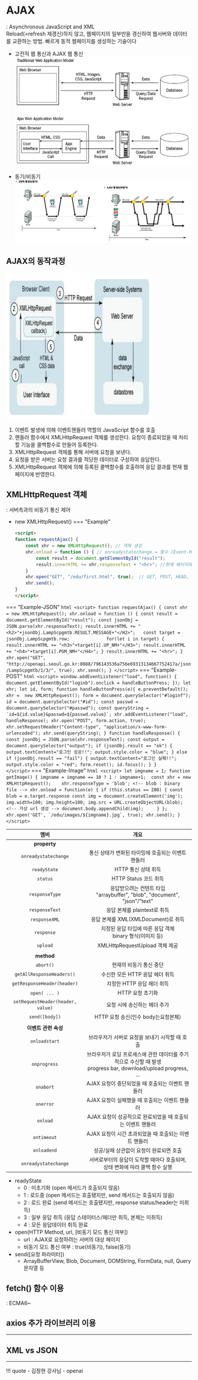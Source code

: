 # AJAX
: Asynchronous JavaScript and XML
<br> Reload(=refresh 재갱신)하지 않고, 웹페이지의 일부만을 갱신하여 웹서버와 데이터를 교환하는 방법. 빠르게 동적 웹페이지를 생성하는 기술이다

- 고전적 웹 통신과 AJAX 웹 통신
![1](./images/ajax-1.PNG)

- 동기/비동기
![2](./images/ajax-2.PNG)

## AJAX의 동작과정
![3](./images/ajax-3.PNG)

1. 이벤트 발생에 의해 이벤트핸들러 역할의 JavaScript 함수를 호출
2. 핸들러 함수에서 XMLHttpRequest 객체를 생성한다. 요청이 종료되었을 때 처리할 기능을 콜백함수로 만들어 등록한다.
3. XMLHttpRequest 객체를 통해 서버에 요청을 보낸다.
4. 요청을 받은 서버는 요청 결과를 적당한 데이터로 구성하여 응답한다.
5. XMLHttpRequest 객체에 의해 등록된 콜백함수를 호출하여 응답 결과를 현재 웹 페이지에 반영한다.


## XMLHttpRequest 객체
: 서버측과의 비동기 통신 제어

- new XMLHttpRequest()
=== "Example"
    ``` html
    <script>
    function requestAjax() {
        const xhr = new XMLHttpRequest(); // 객체 생성
        xhr.onload = function () { // onreadystatechange = 함수 (Event-Handler 등록)
            const result = document.getElementById("result");
            result.innerHTML += xhr.responseText + "<hr>"; //현재 페이지에 내용 붙이기		
        }
        xhr.open("GET", "/edu/first.html", true);  // GET, POST, HEAD, PUT, DELETE
        xhr.send();
    }
    </script>
    ```
=== "Example-JSON"
    ``` html
	<script>
    function requestAjax() {
        const xhr = new XMLHttpRequest();
        xhr.onload = function () {
            const result = document.getElementById("result");
            const jsonObj = JSON.parse(xhr.responseText);
            result.innerHTML += "<h2>"+jsonObj.LampScpgmtb.RESULT.MESSAGE+"</H2>";	
            const target = jsonObj.LampScpgmtb.row;				
            for(let i in target) {					
                result.innerHTML += "<h3>"+target[i].UP_NM+"</H3>";
                result.innerHTML += "<h4>"+target[i].PGM_NM+"</H4>";
            }
            result.innerHTML += "<hr>";
        }
        xhr.open("GET", "http://openapi.seoul.go.kr:8088/796143536a756e69313134667752417a/json/LampScpgmtb/1/3/", true);
        xhr.send();
    }
	</script>
    ```
=== "Example-POST"
    ``` html
        <script>
        window.addEventListener("load", function() {
            document.getElementById("loginb").onclick = handleButtonPress;
        });
        let xhr;
        let id, form;
        function handleButtonPress(e){
            e.preventDefault();
            xhr =  new XMLHttpRequest();
            form = document.querySelector("#loginf");
            id = document.querySelector("#id");
            const passwd = document.querySelector("#passwd");
            const queryString = `id=${id.value}&passwd=${passwd.value}`;
            xhr.addEventListener("load", handleResponse);
            xhr.open("POST", form.action, true);
            xhr.setRequestHeader("Content-type", "application/x-www-form-urlencoded");
            xhr.send(queryString);
        }
        function handleResponse() {
            const jsonObj = JSON.parse(xhr.responseText);
            const output = document.querySelector("output");
            if (jsonObj.result == "ok") {
                output.textContent="로그인 성공!!";
                output.style.color = "blue";
            } else if (jsonObj.result == "fail") {
                output.textContent="로그인 실패!!";
                output.style.color = "red";
                form.reset();
                id.focus();
            }
        }								
        </script>
    ```
=== "Example-Image"
    ``` html
        <script>
        let imgname = 1;
        function getImage() {
            imgname = imgname == 10 ? 1 : imgname+1; 
            const xhr = new XMLHttpRequest();	
            xhr.responseType = 'blob'; <!-- blob : binary file -->
            xhr.onload = function(e) {
                if (this.status == 200) {
                    const blob = e.target.response
                    const img = document.createElement('img');
                    img.width=100;
                    img.height=100;
                    img.src = URL.createObjectURL(blob); <!-- 가상 url 생성 -->
                    document.body.appendChild(img);    
                }
            };
            xhr.open('GET', `/edu/images/${imgname}.jpg`, true);
            xhr.send();
        }							
        </script>
    ```

|  멤버  |  개요  |
| :---: | :----: | 
| **property** | | 
| `onreadystatechange`| 통신 상태가 변화된 타이밍에 호출되는 이벤트 핸들러 |
| `readyState` | HTTP 통신 상태 취득 |
| `status` | HTTP Status 코드 취득 |
| `responseType` | 응답받으려는 컨텐트 타입 <br> "arraybuffer", "blob", "document", "json"/"text" |
| `responseText` | 응답 본체를 plaintext로 취득 |
| `responseXML` | 응답 본체를 XML(XMLDocument)로 취득 |
| `response` | 지정된 응답 타입에 따른 응답 객체 <br> binary 형식(이미지 등)|
| `upload` | XMLHttpRequestUpload 객체 제공 |
| |
| **method** | |
| `abort()` | 현재의 비동기 통신 중단 |
| `getAllResponseHeaders()` | 수신한 모든 HTTP 응답 헤더 취득 |
| `getResponseHeader(header)` | 지정한 HTTP 응답 헤더 취득 |
| `open( ... )` | HTTP 요청 초기화 |
| `setRequestHeader(header, value)` | 요청 시에 송신하는 헤더 추가 |
| `send([body])` | HTTP 요청 송신(인수 body는요청본체) |
| |
| **이벤트 관련 속성** | |
| `onloadstart` | 브라우저가 서버로 요청을 보내기 시작할 때 호출 |
| `onprogress` | 브라우저가 로딩 프로세스에 관한 데이터를 주기적으로 수신할 때 발생 <br> progress bar, download/upload progress, ...|
| `onabort` | AJAX 요청이 중단되었을 때 호출되는 이벤트 핸들러 |
| `onerror` | AJAX 요청이 실패했을 때 호출되는 이벤트 핸들러 |
| `onload` | AJAX 요청이 성공적으로 완료되었을 때 호출되는 이벤트 핸들러 |
| `ontimeout` | AJAX 요청이 시간 초과되었을 때 호출되는 이벤트 핸들러 |
| `onloadend` | 성공/실패 상관없이 요청이 완료되면 호출 |
| `onreadystatechange` | 서버로부터의 응답이 도착할 때마다 호출되며, 상태 변화에 따라 콜백 함수 실행 |

- readyState
    - 0 : 미초기화 (open 메서드가 호출되지 않음)
    - 1 : 로드중 (open 메서드는 호출됐지만, send 메서드는 호출되지 않음)
    - 2 : 로드 완료 (send 메서드는 호출됐지만, response status/header는 미취득)
    - 3 : 일부 응답 취득 (응답 스테이터스/헤더만 취득, 본체는 미취득)
    - 4 : 모든 응답데이터 취득 완료
- open(HTTP Method, url, [비동기 모드 통신 여부])
    - url : AJAX로 요청하려는 서버의 대상 페이지
    - 비동기 모드 통신 여부 : true(비동기), false(동기)
- send([요청 파라미터])
    - ArrayBufferView, Blob, Document, DOMString, FormData, null, Query 문자열 등

## fetch() 함수 이용
: ECMA6~

## axios 추가 라이브러리 이용

---
## XML vs JSON



---
!!! quote
    - 김정현 강사님
    - openai